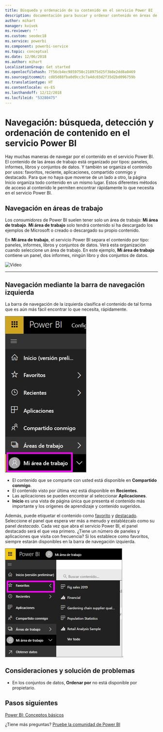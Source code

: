 ```yaml
---
title: Búsqueda y ordenación de su contenido en el servicio Power BI
description: documentación para buscar y ordenar contenido en áreas de trabajo de Power BI
author: mihart
manager: kvivek
ms.reviewer: ''
ms.custom: seodec18
ms.service: powerbi
ms.component: powerbi-service
ms.topic: conceptual
ms.date: 12/06/2018
ms.author: mihart
LocalizationGroup: Get started
ms.openlocfilehash: 7f56cb4ec9859750c218975d25f3b8e2dd8a0469
ms.sourcegitcommit: cd85d88fba0d9cc3c7a4dc03d2f35d2bd096759b
ms.translationtype: HT
ms.contentlocale: es-ES
ms.lasthandoff: 12/12/2018
ms.locfileid: "53280475"
---
```

# <a name="navigation-searching-finding-and-sorting-content-in-power-bi-service"></a>Navegación: búsqueda, detección y ordenación de contenido en el servicio Power BI
Hay muchas maneras de navegar por el contenido en el servicio Power BI. El contenido de las áreas de trabajo está organizado por tipos: paneles, informes, libros y conjuntos de datos.  Y también se organiza el contenido por usos: favoritos, reciente, aplicaciones, compartido conmigo y destacado. Para que no haya que moverse de un lado a otro, la página Inicio organiza todo contenido en un mismo lugar. Estos diferentes métodos de acceso al contenido le permiten encontrar rápidamente lo que necesita en el servicio Power BI.  

## <a name="navigation-within-workspaces"></a>Navegación en áreas de trabajo

Los *consumidores* de Power BI suelen tener solo un área de trabajo: **Mi área de trabajo**. **Mi área de trabajo** solo tendrá contenido si ha descargado los ejemplos de Microsoft o creado o descargado su propio contenido.  

En **Mi área de trabajo**, el servicio Power BI separa el contenido por tipo: paneles, informes, libros y conjuntos de datos. Verá esta organización cuando seleccione un área de trabajo. En este ejemplo, **Mi área de trabajo** contiene un panel, dos informes, ningún libro y dos conjuntos de datos.

![Vídeo](./media/end-user-search-sort/nav.gif)

________________________________________

## <a name="navigation-using-the-left-navbar"></a>Navegación mediante la barra de navegación izquierda
La barra de navegación de la izquierda clasifica el contenido de tal forma que es aún más fácil encontrar lo que necesita, rápidamente.  

![barra de navegación izquierda](./media/end-user-search-sort/power-bi-newnav2.png)


- El contenido que se comparte con usted está disponible en **Compartido conmigo**.
- El contenido visto por última vez está disponible en **Recientes**. 
- Las aplicaciones se pueden encontrar al seleccionar **Aplicaciones**.
- **Inicio** es una vista de página única que presenta el contenido más importante y los orígenes de aprendizaje y contenido sugeridos.

Además, puede etiquetar el contenido como [favorito](end-user-favorite.md) y [destacado](end-user-featured.md). Seleccione el panel que espera ver más a menudo y establézcalo como su panel *destacado*. Cada vez que abra el servicio Power BI, el panel destacado será el que vea primero. ¿Tiene un número de paneles y aplicaciones que visita con frecuencia? Si los establece como favoritos, siempre estarán disponibles en la barra de navegación izquierda.

![Ventana flotante de favoritos](./media/end-user-search-sort/power-bi-favorite-flyout.png).


## <a name="considerations-and-troubleshooting"></a>Consideraciones y solución de problemas
* En los conjuntos de datos, **Ordenar por** no está disponible por propietario.

## <a name="next-steps"></a>Pasos siguientes
[Power BI: Conceptos básicos](end-user-basic-concepts.md)

¿Tiene más preguntas? [Pruebe la comunidad de Power BI](http://community.powerbi.com/)